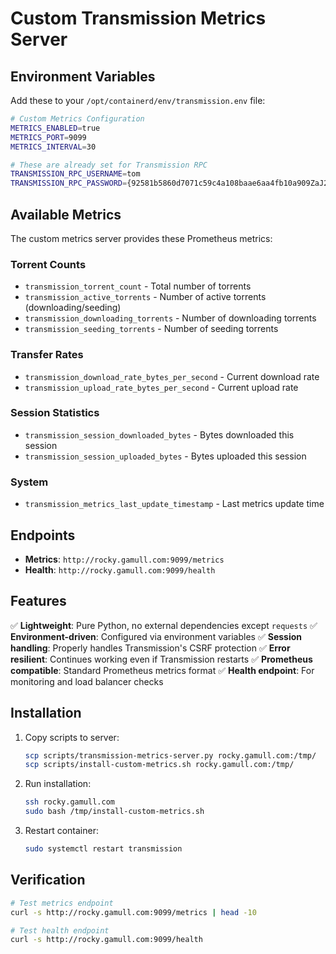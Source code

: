 # Custom Transmission Metrics Server

## Environment Variables

Add these to your `/opt/containerd/env/transmission.env` file:

```bash
# Custom Metrics Configuration
METRICS_ENABLED=true
METRICS_PORT=9099
METRICS_INTERVAL=30

# These are already set for Transmission RPC
TRANSMISSION_RPC_USERNAME=tom
TRANSMISSION_RPC_PASSWORD={92581b5860d7071c59c4a108baae6aa4fb10a909ZaJ2ba1/
```

## Available Metrics

The custom metrics server provides these Prometheus metrics:

### Torrent Counts
- `transmission_torrent_count` - Total number of torrents
- `transmission_active_torrents` - Number of active torrents (downloading/seeding)
- `transmission_downloading_torrents` - Number of downloading torrents
- `transmission_seeding_torrents` - Number of seeding torrents

### Transfer Rates
- `transmission_download_rate_bytes_per_second` - Current download rate
- `transmission_upload_rate_bytes_per_second` - Current upload rate

### Session Statistics
- `transmission_session_downloaded_bytes` - Bytes downloaded this session
- `transmission_session_uploaded_bytes` - Bytes uploaded this session

### System
- `transmission_metrics_last_update_timestamp` - Last metrics update time

## Endpoints

- **Metrics**: `http://rocky.gamull.com:9099/metrics`
- **Health**: `http://rocky.gamull.com:9099/health`

## Features

✅ **Lightweight**: Pure Python, no external dependencies except `requests`
✅ **Environment-driven**: Configured via environment variables
✅ **Session handling**: Properly handles Transmission's CSRF protection
✅ **Error resilient**: Continues working even if Transmission restarts
✅ **Prometheus compatible**: Standard Prometheus metrics format
✅ **Health endpoint**: For monitoring and load balancer checks

## Installation

1. Copy scripts to server:
   ```bash
   scp scripts/transmission-metrics-server.py rocky.gamull.com:/tmp/
   scp scripts/install-custom-metrics.sh rocky.gamull.com:/tmp/
   ```

2. Run installation:
   ```bash
   ssh rocky.gamull.com
   sudo bash /tmp/install-custom-metrics.sh
   ```

3. Restart container:
   ```bash
   sudo systemctl restart transmission
   ```

## Verification

```bash
# Test metrics endpoint
curl -s http://rocky.gamull.com:9099/metrics | head -10

# Test health endpoint
curl -s http://rocky.gamull.com:9099/health
``` 
